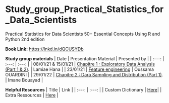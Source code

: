 # Study_group_Practical_Statistics_for_Data_Scientists
Practical Statistics for Data Scientists 50+ Essential Concepts Using R and Python 2nd edition


**Book Link:** https://lnkd.in/dQCUSYDb  


**Study group materials**
| Date | Presentation Material | Presented by |
| :---: | :---: | :---: | 
| 08/01/21 & 15/01/21 | [Chapitre 1 : Exploratory Data Analysis (Part 1 & 2)](https://github.com/lamiaehana/study_group_Practical_Statistics_for_Data_Scientists/blob/main/Chapter%201%20Exploratory%20Data%20Analysis.pdf). | Lamiae Hana |
| 23/01/21 | [Feature engineering](https://github.com/lamiaehana/study_group_Practical_Statistics_for_Data_Scientists/blob/main/Feature%20Engineering/Feature%20engineering.pdf) | Oussama OUARDINI | 
| 29/01/22 | [Chapitre 2 : Dara Sampling and Distribution (Part 1)](https://github.com/lamiaehana/study_group_Practical_Statistics_for_Data_Scientists/blob/main/Chapter%202-part%201%20Data%20sampling%20and%20distribution.pdf). | Imane Bouayad |




**Helpful Resources**
| Title | Link |
| :---: | :---: |
| Custom Dictionary | [Here](https://airtable.com/shrvxgE0Ot1Szb22U)|
| Extra Ressources | [Here](https://airtable.com/shrHRTcPHyTRLEVew) |


